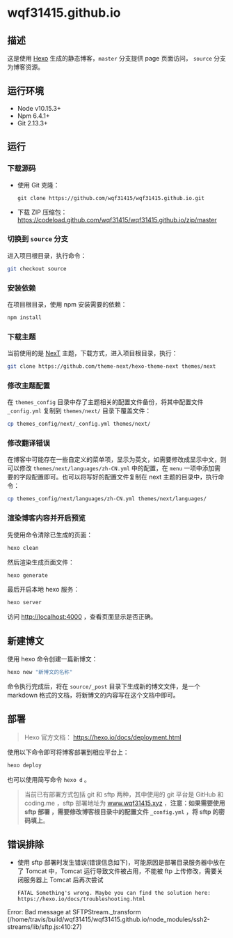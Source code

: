 # wqf31415.github.io

## 描述
这是使用 [Hexo](https://hexo.io/zh-cn/) 生成的静态博客，`master` 分支提供 page 页面访问， `source` 分支为博客资源。

## 运行环境
- Node v10.15.3+
- Npm 6.4.1+
- Git 2.13.3+

## 运行

### 下载源码
- 使用 Git 克隆：
  ```
  git clone https://github.com/wqf31415/wqf31415.github.io.git
  ```

- 下载 ZIP 压缩包：
  <https://codeload.github.com/wqf31415/wqf31415.github.io/zip/master>

### 切换到 `source` 分支
进入项目根目录，执行命令：
```bash
git checkout source
```

### 安装依赖
在项目根目录，使用 npm 安装需要的依赖：
```bash
npm install
```

### 下载主题
当前使用的是 [NexT](https://theme-next.org) 主题，下载方式，进入项目根目录，执行：

```bash
git clone https://github.com/theme-next/hexo-theme-next themes/next
```

### 修改主题配置
在 `themes_config` 目录中存了主题相关的配置文件备份，将其中配置文件 `_config.yml` 复制到 `themes/next/` 目录下覆盖文件：
```bash
cp themes_config/next/_config.yml themes/next/
```
### 修改翻译错误
在博客中可能存在一些自定义的菜单项，显示为英文，如需要修改成显示中文，则可以修改 `themes/next/languages/zh-CN.yml` 中的配置，在 `menu` 一项中添加需要的字段配置即可。也可以将写好的配置文件复制在 next 主题的目录中，执行命令：

```bash
cp themes_config/next/languages/zh-CN.yml themes/next/languages/
```

### 渲染博客内容并开启预览
先使用命令清除已生成的页面：
```bash
hexo clean
```

然后渲染生成页面文件：
```bash
hexo generate
```

最后开启本地 hexo 服务：
```bash
hexo server
```

访问 <http://localhost:4000> ，查看页面显示是否正确。

## 新建博文

使用 hexo 命令创建一篇新博文：

```bash
hexo new "新博文的名称"
```

命令执行完成后，将在 `source/_post` 目录下生成新的博文文件，是一个 markdown 格式的文档，将新博文的内容写在这个文档中即可。

## 部署

> Hexo 官方文档： <https://hexo.io/docs/deployment.html> 

使用以下命令即可将博客部署到相应平台上：

```bash
hexo deploy
```

也可以使用简写命令 `hexo d` 。

> 当前已有部署方式包括 git 和 sftp 两种，其中使用的 git 平台是 GitHub 和 coding.me ，sftp 部署地址为 www.wqf31415.xyz ，**注意：如果需要使用 sftp 部署 ，需要修改博客根目录中的配置文件 `_config.yml` ，将 sftp 的密码填上**。


## 错误排除
- 使用 sftp 部署时发生错误(错误信息如下)，可能原因是部署目录服务器中放在了 Tomcat 中，Tomcat 运行导致文件被占用，不能被 ftp 上传修改，需要关闭服务器上 Tomcat 后再次尝试
  ```
  FATAL Something's wrong. Maybe you can find the solution here: https://hexo.io/docs/troubleshooting.html
Error: Bad message
    at SFTPStream._transform (/home/travis/build/wqf31415/wqf31415.github.io/node_modules/ssh2-streams/lib/sftp.js:410:27)
  ```
